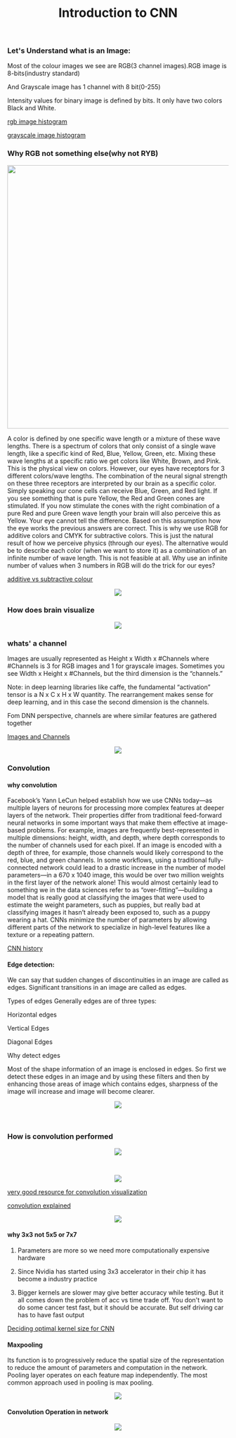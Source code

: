 <h1 align="center"> Introduction to CNN</h1>
<br>
<h3>Let's Understand what is an Image:</h3>
Most of the colour images we see are RGB(3 channel images).RGB image is 8-bits(industry standard)

And Grayscale image has 1 channel with 8 bit(0-255)

Intensity values for binary image is defined by bits. It only have two colors Black and White. 


[rgb image histogram](https://www.google.com/search?biw=836&bih=936&tbm=isch&sxsrf=ACYBGNSjxSxAF3VOivizjmxxeViUHisuSw%3A1574917825451&sa=1&ei=wVbfXaeLG4Kv9QOEgKZ4&q=rgb+iamge+histagram&oq=rgb+iamge+histagram&gs_l=img.3...8017.13134..13303...2.0..0.115.1718.19j2......0....1..gws-wiz-img.......0i8i30j35i39j0i67j0.xGVB3H2ioIQ&ved=0ahUKEwjn76SMkozmAhWCV30KHQSACQ8Q4dUDCAc&uact=5)

[grayscale image histogram](https://www.google.com/search?biw=836&bih=936&tbm=isch&sxsrf=ACYBGNRSjbJenicR7yGYvolzGzKJHGDIcA%3A1574917839714&sa=1&ei=z1bfXZeQK9a6rQH9r4DIBw&q=grayscale+image+histogram&oq=grayscale+image+histogram&gs_l=img.3..35i39j0i24.108229.109748..110597...0.0..0.113.688.8j1......0....1..gws-wiz-img.......0i7i30j0i8i7i30.qxJ-tRNdvvg&ved=0ahUKEwjXs4uTkozmAhVWXSsKHf0XAHkQ4dUDCAc&uact=5#imgrc=XX2uP6TjYFs2-M:)

<h3 align = "left">Why RGB not something else(why not RYB)</h3>

<p align='center'><img src="https://i.imgur.com/4tFVqI8.png" width = "600"/></p>

A color is defined by one specific wave length or a mixture of these wave lengths. There is a spectrum of colors that only consist of a single wave length, like a specific kind of Red, Blue, Yellow, Green, etc. Mixing these wave lengths at a specific ratio we get colors like White, Brown, and Pink. This is the physical view on colors.
However, our eyes have receptors for 3 different colors/wave lengths. The combination of the neural signal strength on these three receptors are interpreted by our brain as a specific color. Simply speaking our cone cells can receive Blue, Green, and Red light. If you see something that is pure Yellow, the Red and Green cones are stimulated. If you now stimulate the cones with the right combination of a pure Red and pure Green wave length your brain will also perceive this as Yellow. Your eye cannot tell the difference.
Based on this assumption how the eye works the previous answers are correct. This is why we use RGB for additive colors and CMYK for subtractive colors. This is just the natural result of how we perceive physics (through our eyes). The alternative would be to describe each color (when we want to store it) as a combination of an infinite number of wave length. This is not feasible at all. Why use an infinite number of values when 3 numbers in RGB will do the trick for our eyes?

[additive vs subtractive colour](https://www.youtube.com/watch?v=Er7CM_RNFZ4)

<p align='center'><img src="https://i.imgur.com/Cq2v4O6.png"/></p>

<h3>How does brain visualize</h3>

<p align='center'><img src="https://personal.utdallas.edu/~tres/integ/sen4/8_05.jpg"/></p>
<h3>whats' a channel</h3>

Images are usually represented as Height x Width x #Channels where #Channels is 3 for RGB images and 1 for grayscale images. Sometimes you see Width x Height x #Channels, but the third dimension is the “channels.”

Note: in deep learning libraries like caffe, the fundamental “activation” tensor is a N x C x H x W quantity. The rearrangement makes sense for deep learning, and in this case the second dimension is the channels.

Fom DNN perspective, channels are where similar features are gathered together

[Images and Channels](http://www.georeference.org/doc/images_and_channels.htm)

<p align='center'><img src="https://i.imgur.com/OiWuTUi.png"/></p>

<h3>Convolution</h3>

<h4>why convolution</h4>
Facebook’s Yann LeCun helped establish how we use CNNs today—as multiple layers of neurons for processing more complex features at deeper layers of the network. Their properties differ from traditional feed-forward neural networks in some important ways that make them effective at image-based problems. For example, images are frequently best-represented in multiple dimensions: height, width, and depth, where depth corresponds to the number of channels used for each pixel. If an image is encoded with a depth of three, for example, those channels would likely correspond to the red, blue, and green channels. In some workflows, using a traditional fully-connected network could lead to a drastic increase in the number of model parameters—in a 670 x 1040 image, this would be over two million weights in the first layer of the network alone!  This would almost certainly lead to something we in the data sciences refer to as “over-fitting”—building a model that is really good at classifying the images that were used to estimate the weight parameters, such as puppies, but really bad at classifying images it hasn’t already been exposed to, such as a puppy wearing a hat. CNNs minimize the number of parameters by allowing different parts of the network to specialize in high-level features like a texture or a repeating pattern.

<!-- todo read the paper mentioned in the article to get an understanding of the intution of conv net -->
[CNN history](https://towardsdatascience.com/convolutional-neural-networks-the-biologically-inspired-model-f2d23a301f71)

<h4>Edge detection:</h4>
We can say that sudden changes of discontinuities in an image are called as edges. Significant transitions in an image are called as edges.

Types of edges
Generally edges are of three types:

Horizontal edges

Vertical Edges

Diagonal Edges

Why detect edges

Most of the shape information of an image is enclosed in edges. So first we detect these edges in an image and by using these filters and then by enhancing those areas of image which contains edges, sharpness of the image will increase and image will become clearer.

<p align='center'><img src="https://i.imgur.com/CoPvRh7.png"/></p>
<br>

<h3>How is convolution performed</h3>


<p align='center'><img src="https://i.imgur.com/cq71kyV.gif?noredirect"/></p>
<br>
<p align='center'><img src="https://mlnotebook.github.io/img/CNN/convSobel.gif"/></p>


[very good resource for convolution visualization](http://setosa.io/ev/image-kernels/)

[convolution explained](http://cs231n.github.io/convolutional-networks/)

<p align='center'><img src="https://i.imgur.com/pxWkqtC.png"/></p>
<h4>why 3x3 not 5x5 or 7x7</h4>

1. Parameters are more so we need more computationally expensive hardware

2. Since Nvidia has started using 3x3 accelerator in their chip it has become a industry practice

3. Bigger kernels are slower may give better accuracy while testing. But it all comes down the problem of acc vs time trade off. You don't want to do some cancer test fast, but it should be accurate. But self driving car has to have fast output

[Deciding optimal kernel size for CNN](https://towardsdatascience.com/deciding-optimal-filter-size-for-cnns-d6f7b56f9363)

<h4>Maxpooling</h4>

Its function is to progressively reduce the spatial size of the representation to reduce the amount of parameters and computation in the network. Pooling layer operates on each feature map independently.
The most common approach used in pooling is max pooling.

<p align='center'><img src="https://mlblr.com/images/maxpool.gif"/></p>


<h4>Convolution Operation in network</h5>

<p align='center'><img src="https://i.imgur.com/kWkya58.png"/></p>